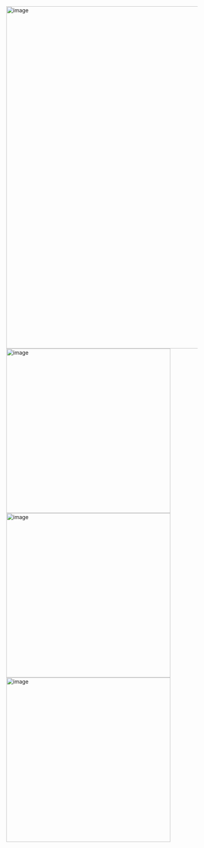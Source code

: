 <img width="899" alt="image" src="https://github.com/user-attachments/assets/5e776371-04d4-46da-b0e3-f7e2bb33cec8">
<img width="432" alt="image" src="https://github.com/user-attachments/assets/83ce2e20-f6ac-4ba3-bf9e-e3035f987933">
<img width="432" alt="image" src="https://github.com/user-attachments/assets/84569d94-fdcf-48a0-9070-6b464caf5ac2">
<img width="432" alt="image" src="https://github.com/user-attachments/assets/973a34c1-4949-4743-9766-f0d14a6be123">
